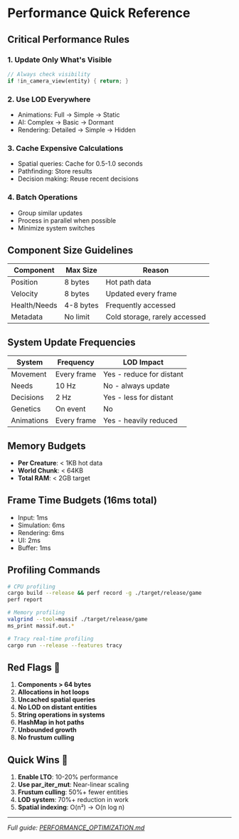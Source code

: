 # Performance Quick Reference

## Critical Performance Rules

### 1. **Update Only What's Visible**
```rust
// Always check visibility
if !in_camera_view(entity) { return; }
```

### 2. **Use LOD Everywhere**
- Animations: Full → Simple → Static
- AI: Complex → Basic → Dormant  
- Rendering: Detailed → Simple → Hidden

### 3. **Cache Expensive Calculations**
- Spatial queries: Cache for 0.5-1.0 seconds
- Pathfinding: Store results
- Decision making: Reuse recent decisions

### 4. **Batch Operations**
- Group similar updates
- Process in parallel when possible
- Minimize system switches

## Component Size Guidelines

| Component | Max Size | Reason |
|-----------|----------|--------|
| Position | 8 bytes | Hot path data |
| Velocity | 8 bytes | Updated every frame |
| Health/Needs | 4-8 bytes | Frequently accessed |
| Metadata | No limit | Cold storage, rarely accessed |

## System Update Frequencies

| System | Frequency | LOD Impact |
|--------|-----------|------------|
| Movement | Every frame | Yes - reduce for distant |
| Needs | 10 Hz | No - always update |
| Decisions | 2 Hz | Yes - less for distant |
| Genetics | On event | No |
| Animations | Every frame | Yes - heavily reduced |

## Memory Budgets

- **Per Creature**: < 1KB hot data
- **World Chunk**: < 64KB
- **Total RAM**: < 2GB target

## Frame Time Budgets (16ms total)

- Input: 1ms
- Simulation: 6ms
- Rendering: 6ms  
- UI: 2ms
- Buffer: 1ms

## Profiling Commands

```bash
# CPU profiling
cargo build --release && perf record -g ./target/release/game
perf report

# Memory profiling  
valgrind --tool=massif ./target/release/game
ms_print massif.out.*

# Tracy real-time profiling
cargo run --release --features tracy
```

## Red Flags 🚩

1. **Components > 64 bytes**
2. **Allocations in hot loops**
3. **Uncached spatial queries**
4. **No LOD on distant entities**
5. **String operations in systems**
6. **HashMap in hot paths**
7. **Unbounded growth**
8. **No frustum culling**

## Quick Wins 🎯

1. **Enable LTO**: 10-20% performance
2. **Use par_iter_mut**: Near-linear scaling
3. **Frustum culling**: 50%+ fewer entities
4. **LOD system**: 70%+ reduction in work
5. **Spatial indexing**: O(n²) → O(n log n)

---
*Full guide: [PERFORMANCE_OPTIMIZATION.md](./PERFORMANCE_OPTIMIZATION.md)*